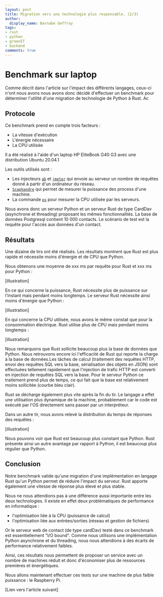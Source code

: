 ```yaml
---
layout: post
title: Migration vers une technologie plus responsable. (2/3)
author:
  display_name: Barnabé Geffroy
tags:
- rust
- python
- greenIT
- backend
comments: true
---
```



# Benchmark sur laptop


Comme décrit dans l'article sur l'impact des différents langages, ceux-ci n'ont nous avons nous avons donc décidé d'effectuer un benchmark pour déterminer l'utilité d'une migration de technologie de Python à Rust. Ac

## Protocole

Ce benchmark prend en compte trois facteurs : 

* La vitesse d'exécution
* L'énergie nécessaire
* La CPU utilisée

Il a été réalisé à l'aide d'un laptop HP EliteBook G40 G3 avec une distribution Ubuntu 20.04.1

Les outils utilisés sont :

* Les injecteurs [`ab`](https://httpd.apache.org/docs/2.4/fr/programs/ab.HTTP) et [`jmeter`](https://jmeter.apache.org/) qui envoie au serveur un nombre de requêtes donné à partir d'un ordinateur du réseau.
* [`Scaphandre`](https://github.com/hubblo-org/scaphandre) qui permet de mesurer la puissance des process d'une machine.
* La commande [`ps`](https://man7.org/linux/man-pages/man1/ps.1.HTTP) pour mesurer la CPU utilisée par les serveurs. 

Nous avons donc un serveur Python et un serveur Rust de type CardDav (asynchrone et threading) proposant les mêmes fonctionnalités. La base de données Postgresql contient 10 000 contacts. Le scénario de test est la requête pour l'accès aux données d'un contact.

## Résultats

Une dizaine de tirs ont été réalisés. Les résultats montrent que Rust est plus rapide et nécessite moins d'énergie et de CPU que Python.

Nous obtenons une moyenne de xxx ms par requête pour Rust et xxx ms pour Python : 

[illustration]

En ce qui concerne la puissance, Rust nécessite plus de puissance sur l'instant mais pendant moins longtemps. Le serveur Rust nécessite ainsi moins d'énergie que Python :

[illustration]

En qui concerne la CPU utilisée, nous avons le même constat que pour la consommation électrique. Rust utilise plus de CPU mais pendant moins longtemps : 

[illustration]

Nous remarquons que Rust sollicite beaucoup plus la base de données que Python. Nous retrouvons encore ici l'efficacité de Rust qui reporte la charge à la base de données.Les tâches de calcul (traitement des requêtes HTTP, envoi des requêtes SQL vers la base, sérialisation des objets en JSON) sont effectuées tellement rapidement que l'injection de trafic HTTP est converti en injection de requêtes SQL vers la base. Pour le serveur Python ce traitement prend plus de temps, ce qui fait que la base est relativement moins sollicitée (courbe bleu clair).

Rust se décharge également plus vite après la fin du tir. Le langage a effet une utilisation plus dynamique de la machine, probablement car le code est exécuté par l'OS directement sans passer par un interpréteur.

Dans un autre tir, nous avons relevé la distribution du temps de réponses des requêtes : 

[illustration]

Nous pouvons voir que Rust est beaucoup plus constant que Python. Rust présente ainsi un autre avantage par rapport à Python, il est beaucoup plus régulier que Python.  

## Conclusion 

Notre benchmark valide qu'une migration d'une implémentation en langage Rust qu'un Python permet de réduire l'impact du serveur. Rust apporte également une vitesse de réponse plus élevé et plus stable. 

Nous ne nous attendions pas à une différence aussi importante entre les deux technologies. Il existe en effet deux problématiques de performance en informatique :
- l'optimisation liée à la CPU (puissance de calcul)
- l'optimisation liée aux entrées/sorties (réseau et gestion de fichiers)

Or le serveur web de contact (de type cardDav) testé dans ce benchmark est essentiellement "I/O bound". Comme nous utilisons une implémentation Python asynchrone et du threading, nous nous attendions à des écarts de performance relativement faibles.


Ainsi, ces résultats nous permettent de proposer un service avec un nombre de machines réduit et donc d'économiser plus de ressources premières et énergétiques.

Nous allons maintenant effectuer ces tests sur une machine de plus faible puissance : le Raspberry Pi.

[Lien vers l'article suivant]